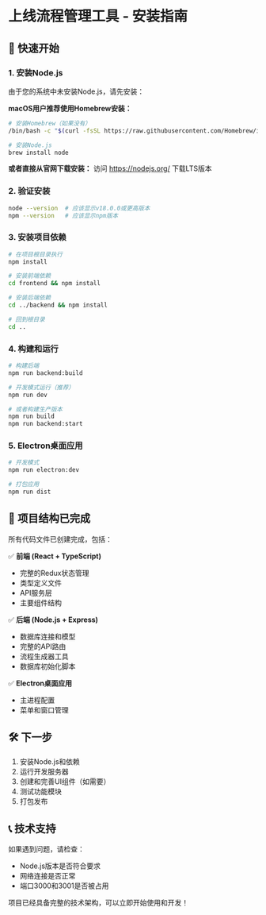 # 上线流程管理工具 - 安装指南

## 🚀 快速开始

### 1. 安装Node.js
由于您的系统中未安装Node.js，请先安装：

**macOS用户推荐使用Homebrew安装：**
```bash
# 安装Homebrew（如果没有）
/bin/bash -c "$(curl -fsSL https://raw.githubusercontent.com/Homebrew/install/HEAD/install.sh)"

# 安装Node.js
brew install node
```

**或者直接从官网下载安装：**
访问 https://nodejs.org/ 下载LTS版本

### 2. 验证安装
```bash
node --version  # 应该显示v18.0.0或更高版本
npm --version   # 应该显示npm版本
```

### 3. 安装项目依赖
```bash
# 在项目根目录执行
npm install

# 安装前端依赖
cd frontend && npm install

# 安装后端依赖  
cd ../backend && npm install

# 回到根目录
cd ..
```

### 4. 构建和运行
```bash
# 构建后端
npm run backend:build

# 开发模式运行（推荐）
npm run dev

# 或者构建生产版本
npm run build
npm run backend:start
```

### 5. Electron桌面应用
```bash
# 开发模式
npm run electron:dev

# 打包应用
npm run dist
```

## 📁 项目结构已完成

所有代码文件已创建完成，包括：

✅ **前端 (React + TypeScript)**
- 完整的Redux状态管理
- 类型定义文件
- API服务层
- 主要组件结构

✅ **后端 (Node.js + Express)**  
- 数据库连接和模型
- 完整的API路由
- 流程生成器工具
- 数据库初始化脚本

✅ **Electron桌面应用**
- 主进程配置
- 菜单和窗口管理

## 🛠️ 下一步

1. 安装Node.js和依赖
2. 运行开发服务器
3. 创建和完善UI组件（如需要）
4. 测试功能模块
5. 打包发布

## 📞 技术支持

如果遇到问题，请检查：
- Node.js版本是否符合要求
- 网络连接是否正常
- 端口3000和3001是否被占用

项目已经具备完整的技术架构，可以立即开始使用和开发！ 